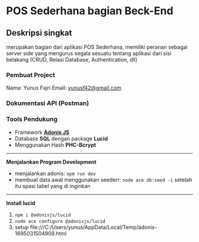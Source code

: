# POS Sederhana bagian Beck-End

## Deskripsi singkat

merupakan bagian dari aplikasi POS Sederhana, memiliki peranan sebagai server side yang mengurus segala sesuatu tentang aplikasi dari sisi belakang (CRUD, Relasi Database, Authentication, dll)

### Pembuat Project

Nama: Yunus Fajri
Email: yunusf42@gmail.com

### Dokumentasi API (Postman)

### Tools Pendukung

* Framework **[Adonis JS](https://adonisjs.com/)**
* Database **SQL** dengan package **Lucid**
* Menggunakan Hash **PHC-Bcrypt**

---

**Menjalankan Program Development**

- menjalankan adonis: `npm run dev`
- membuat data awal menggunakan seederr: `node ace db:seed -i` setelah itu spasi tabel yang di inginkan

----

**Install lucid**

1. `npm i @adonisjs/lucid`
2. `node ace configure @adonisjs/lucid`
3. setup file:///C:/Users/yunus/AppData/Local/Temp/adonis-1695031504908.html

